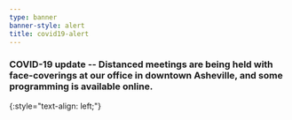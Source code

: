 ```yaml
---
type: banner
banner-style: alert
title: covid19-alert
---
```


### COVID-19 update -- Distanced meetings are being held with face-coverings at our office in downtown Asheville, and some programming is available online.
{:style="text-align: left;"}
